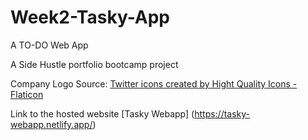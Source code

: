 # Week2-Tasky-App
A TO-DO Web App

A Side Hustle portfolio bootcamp project


Company Logo Source: <a href="https://www.flaticon.com/free-icons/twitter" title="twitter icons">Twitter icons created by Hight Quality Icons - Flaticon</a>


Link to the hosted website [Tasky Webapp] (https://tasky-webapp.netlify.app/)
